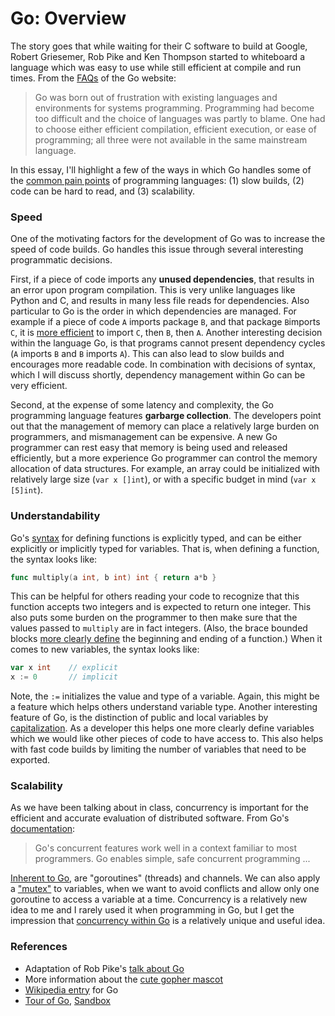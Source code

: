 # Go: Overview

The story goes that while waiting for their C software to build at Google, Robert Griesemer, Rob Pike and Ken Thompson started to whiteboard a language which was easy to use while still efficient at compile and run times. From the [FAQs](https://golang.org/doc/faq#creating_a_new_language) of the Go website:

> Go was born out of frustration with existing languages and environments for systems programming. Programming had become too difficult and the choice of languages was partly to blame. One had to choose either efficient compilation, efficient execution, or ease of programming; all three were not available in the same mainstream language.

In this essay, I'll highlight a few of the ways in which Go handles some of the [common pain points](https://talks.golang.org/2012/splash.article) of programming languages: (1) slow builds, (2) code can be hard to read, and (3) scalability.

### Speed

One of the motivating factors for the development of Go was to increase the speed of code builds. Go handles this issue through several interesting programmatic decisions. 

First, if a piece of code imports any **unused dependencies**, that results in an error upon program compilation. This is very unlike languages like Python and C, and results in many less file reads for dependencies. Also particular to Go is the order in which dependencies are managed. For example if a piece of code `A` imports package `B`, and that package `B`imports `C`, it is [more efficient](https://talks.golang.org/2012/splash.article#TOC_7.) to import `C`, then `B`, then `A`. Another interesting decision within the language Go, is that programs cannot present dependency cycles (`A` imports `B` and `B` imports `A`). This can also lead to slow builds and encourages more readable code. In combination with decisions of syntax, which I will discuss shortly, dependency management within Go can be very efficient.

Second, at the expense of some latency and complexity, the Go programming language features **garbarge collection**. The developers point out that the management of memory can place a relatively large burden on programmers, and mismanagement can be expensive. A new Go programmer can rest easy that memory is being used and released efficiently, but a more experience Go programmer can control the memory allocation of data structures. For example, an array could be initialized with relatively large size (`var x []int`), or with a specific budget in mind (`var x [5]int`).

### Understandability

Go's [syntax](https://golang.org/doc/faq#types) for defining functions is explicitly typed, and can be either explicitly or implicitly typed for variables. That is, when defining a function, the syntax looks like:

```go
func multiply(a int, b int) int { return a*b }
```

This can be helpful for others reading your code to recognize that this function accepts two integers and is expected to return one integer. This also puts some burden on the programmer to then make sure that the values passed to `multiply` are in fact integers. (Also, the brace bounded blocks [more clearly define](https://talks.golang.org/2012/splash.article#TOC_4.) the beginning and ending of a function.) When it comes to new variables, the syntax looks like:

```go
var x int    // explicit
x := 0       // implicit
```

Note, the `:=` initializes the value and type of a variable. Again, this might be a feature which helps others understand variable type. Another interesting feature of Go, is the distinction of public and local variables by [capitalization](https://talks.golang.org/2012/splash.article#TOC_11.). As a developer this helps one more clearly define variables which we would like other pieces of code to have access to. This also helps with fast code builds by limiting the number of variables that need to be exported.

### Scalability

As we have been talking about in class, concurrency is important for the efficient and accurate evaluation of distributed software. From Go's [documentation](https://talks.golang.org/2012/splash.article#TOC_13.):

> Go's concurrent features work well in a context familiar to most programmers. Go enables simple, safe concurrent programming ...

[Inherent to Go](https://tour.golang.org/concurrency/1), are "goroutines" (threads) and channels. We can also apply a ["mutex"](https://tour.golang.org/concurrency/9) to variables, when we want to avoid conflicts and allow only one goroutine to access a variable at a time. Concurrency is a relatively new idea to me and I rarely used it when programming in Go, but I get the impression that [concurrency within Go](https://www.youtube.com/watch?v=f6kdp27TYZs) is a relatively unique and useful idea.

### References

- Adaptation of Rob Pike's [talk about Go](https://talks.golang.org/2012/splash.article)
- More information about the [cute gopher mascot](https://blog.golang.org/gopher)
- [Wikipedia entry](https://en.wikipedia.org/wiki/Go_(programming_language)) for Go
- [Tour of Go](https://tour.golang.org/welcome/1), [Sandbox](https://play.golang.org)
